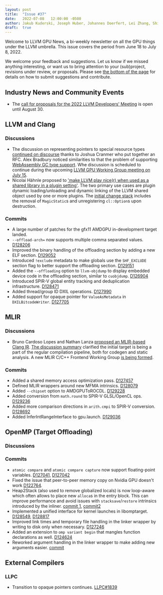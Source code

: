 ```yaml
---
layout: post
title:  "Issue #37"
date:   2022-07-08   12:00:00 -0500
author: Jakub Kuderski, Joseph Huber, Johannes Doerfert, Lei Zhang, Shilei Tian
draft:  true
---
```


Welcome to LLVM GPU News, a bi-weekly newsletter on all the GPU things under the LLVM umbrella.
This issue covers the period from June 18 to July 8, 2022.

We welcome your feedback and suggestions. Let us know if we missed anything interesting, or want us to bring attention to your (sub)project, revisions under review, or proposals. Please see [the bottom of the page](https://llvm-gpu-news.github.io/about/) for details on how to submit suggestions and contribute.


## Industry News and Community Events

* The [call for proposals for the 2022 LLVM Developers' Meeting](https://discourse.llvm.org/t/2022-us-llvm-developers-meeting-call-for-presentations/63691) is open until August 30.


##  LLVM and Clang

### Discussions

* The discussion on representing pointers to special resource types [continued on discourse](https://discourse.llvm.org/t/rfc-better-support-for-typed-pointers-in-an-opaque-pointer-world/63339) thanks to Joshua Cranmer who put together an RFC. Alex Bradbury noticed similarities to that the problem of supporting [WebAssembly GC type support](https://discourse.llvm.org/t/rfc-better-support-for-typed-pointers-in-an-opaque-pointer-world/63339/5). Whe discussion is scheduled to continue during the upcoming [LLVM GPU Working Group meeting on July 15](https://docs.google.com/document/d/1m_oSe1HwtWdQ2JUmMRTAVHbUS7Dv4MRsqptiYcgK6iI/edit#bookmark=id.kd3brjs5gbxm).
* Nicolai Hähnle proposed to ['make LLVM play nice(r) when used as a shared library in a plugin setting'](https://discourse.llvm.org/t/making-llvm-play-nice-r-when-used-as-a-shared-library-in-a-plugin-setting/63306). The two primary use cases are plugin dynamic loading/unloading and dynamic linking of the LLVM shared object used by one or more plugins. The [initial change stack](https://reviews.llvm.org/D129134) includes the removal of `MagicStatic`s and unregistering `cl::Option`s upon destruction.

### Commits

* A large number of patches for the gfx11 AMDGPU in-development target landed.
* `--offload-arch=` now supports multiple comma separated values. [D128206](https://reviews.llvm.org/D128206)
* Improved the binary handling of the offloading section by adding a new ELF section. [D129052](https://reviews.llvm.org/D129052)
* Introduced `!exclude` metadata to make globals use the `SHF_EXCLUDE` section flag to better support the offloading section. [D129151](https://reviews.llvm.org/D129151)
* Added the `--offloading` option to `llvm-objdump` to display embedded device code in the offloading section, similar to `cuobjdump`. [D126904](https://reviews.llvm.org/D126904)
* Introduced SPIR-V global entity tracking and deduplication infrastructure. [D128471](https://reviews.llvm.org/D128471)
* Added thread/group ID DXIL operations. [D127990](https://reviews.llvm.org/D127990)
* Added support for opaque pointer for `ValueAsMetadata` in `DXILBitcodeWriter`. [D127705](https://reviews.llvm.org/D127705)


## MLIR

### Discussions

* Bruno Cardoso Lopes and Nathan Lanza [proposed an MLIR-based Clang IR](https://discourse.llvm.org/t/rfc-an-mlir-based-clang-ir-cir/63319). [The discussion summary](https://discourse.llvm.org/t/rfc-an-mlir-based-clang-ir-cir/63319/73) clarified the initial target is being a part of the regular compilation pipeline, both for codegen and static analysis. A new MLIR C/C++ Frontend Working Group [is being formed](https://docs.google.com/document/d/1iS0_4q7icTuVK6PPnH3D_9XmdcrgZq6Xv2171nS4Ztw/edit).

### Commits

* Added a shared memory access optimization pass. [D127457](https://reviews.llvm.org/D127457)
* Defined MLIR wrappers around new MFMA intrinsics. [D128079](https://reviews.llvm.org/D128079)
* Added `--chipset` option to AMDGPUToROCDL. [D129228](https://reviews.llvm.org/D129228)
* Added conversion from `math.round` to SPIR-V GLSL/OpenCL ops. [D129236](https://reviews.llvm.org/D129236)
* Added more comparison directions in `arith.cmpi` to SPIR-V conversion. [D128692](https://reviews.llvm.org/D128692)
* Added InferIntRangeInterface to gpu.launch. [D129036](https://reviews.llvm.org/D129036)


## OpenMP (Target Offloading)

### Discussions

### Commits

* `atomic compare` and `atomic compare capture` now support floating-point variables. [D127041](https://reviews.llvm.org/D127041), [D127042](https://reviews.llvm.org/D127042)
* Fixed the issue that peer-to-peer memory copy on Nvidia GPU doesn't work [D122764](https://reviews.llvm.org/D122764).
* Heap2Stack (also used to remove globalized locals) is now loop-aware which often allows to place new `alloca`s in the entry block. This can improve performance and avoid issues with `stacksave`/`restore` intrinsics introduced by the inliner. [commit 1](https://reviews.llvm.org/rG07766f4070301072840b92c02c215391c7b5a870), [commit2](https://reviews.llvm.org/rGcb26b01d57f50483df006af35f17167900c2dcd1)
* Implemented a unified interface for kernel launches in libomptarget. [D128549](https://reviews.llvm.org/D128549), [D128817](https://reviews.llvm.org/D128817)
* Improved link times and temporary file handling in the linker wrapper by writing to disk only when necessary. [D127246](https://reviews.llvm.org/D127246)
* Added an extension to `omp variant begin` that mangles function declarations as well. [D124624](https://reviews.llvm.org/D124624)
* Reworked argument handling in the linker wrapper to make adding new arguments easier. [commit](https://github.com/llvm/llvm-project/commit/d2ead9e324d4d268e8c0634849d6081e177c9dd7)

## External Compilers

### LLPC

* Transition to opaque pointers continues. [LLPC#1839](https://github.com/GPUOpen-Drivers/llpc/pull/1839)
